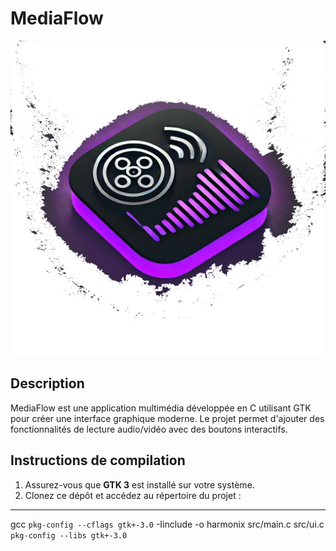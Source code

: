 # MediaFlow

![Logo de Calypso](media/harmoniX-t.png)

## Description
MediaFlow est une application multimédia développée en C utilisant GTK pour créer une interface graphique moderne. Le projet permet d'ajouter des fonctionnalités de lecture audio/vidéo avec des boutons interactifs.

## Instructions de compilation
1. Assurez-vous que **GTK 3** est installé sur votre système.
2. Clonez ce dépôt et accédez au répertoire du projet :



------------------------------------------------------------------------------------------------------------

gcc `pkg-config --cflags gtk+-3.0` -Iinclude -o harmonix src/main.c src/ui.c `pkg-config --libs gtk+-3.0`
